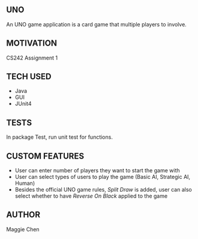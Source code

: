 ## UNO
An UNO game application is a card game that multiple players to involve.

## MOTIVATION
CS242 Assignment 1

## TECH USED
- Java
- GUI
- JUnit4

## TESTS
In package Test, run unit test for functions.

## CUSTOM FEATURES
- User can enter number of players they want to start the game with
- User can select types of users to play the game (Basic AI, Strategic AI, Human)
- Besides the official UNO game rules, _Split Draw_ is added, 
  user can also select whether to have _Reverse On Black_ applied to the game

## AUTHOR
Maggie Chen
